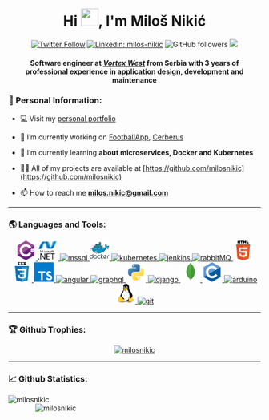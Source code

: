 <h1 align="center">Hi <img src="https://media.giphy.com/media/hvRJCLFzcasrR4ia7z/giphy.gif" width="35px" height="35px">, I'm Miloš Nikić</h1>
<div align="center">
  
[![Twitter Follow](https://img.shields.io/twitter/follow/exr1g?label=Follow)](https://twitter.com/intent/follow?screen_name=exr1g)
[![Linkedin: milos-nikic](https://img.shields.io/badge/-milosnikic-blue?style=flat-square&logo=Linkedin&logoColor=white&link=https://www.linkedin.com/in/milo%C5%A1-niki%C4%87-a14a56160/)](https://www.linkedin.com/in/milo%C5%A1-niki%C4%87-a14a56160/)
![GitHub followers](https://img.shields.io/github/followers/milosnikic?label=Follow&style=social)
![](https://komarev.com/ghpvc/?username=milosnikic&label=Profile%20views&color=0e75b6&style=flat)
  
</div>

<h4 align="center">Software engineer at <em><a href="https://vortexwe.com/">Vortex West</a></em> from Serbia with 3 years of professional experience in application design, development and maintenance</h4>

<h3 align="left">💬 Personal Information:</h3>

- 💻 Visit my [personal portfolio](https://milosnikic.github.io/)

- 🔭 I’m currently working on [FootballApp](https://github.com/milosnikic/FootballApp), [Cerberus](https://github.com/milosnikic/cerberus)

- 🌱 I’m currently learning **about microservices, Docker and Kubernetes**

- 👨‍💻 All of my projects are available at [https://github.com/milosnikic](https://github.com/milosnikic)

- 📫 How to reach me **milos.nikic@gmail.com**

---
<h3 align="left">🌎 Languages and Tools:</h3>
<p align="center">
  <a href="https://www.w3schools.com/cs/" target="_blank" rel="noreferrer">
    <img
      src="https://raw.githubusercontent.com/devicons/devicon/master/icons/csharp/csharp-original.svg"
      alt="csharp"
      width="40"
      height="40"
    />
  </a>
  <a href="https://dotnet.microsoft.com/" target="_blank" rel="noreferrer">
    <img
      src="https://raw.githubusercontent.com/devicons/devicon/master/icons/dot-net/dot-net-original-wordmark.svg"
      alt="dotnet"
      width="40"
      height="40"
    />
  </a>
   <a
    href="https://www.microsoft.com/en-us/sql-server"
    target="_blank"
    rel="noreferrer"
  >
    <img
      src="https://www.svgrepo.com/show/303229/microsoft-sql-server-logo.svg"
      alt="mssql"
      width="40"
      height="40"
    />
  </a>
  <a href="https://www.docker.com/" target="_blank" rel="noreferrer">
    <img
      src="https://raw.githubusercontent.com/devicons/devicon/master/icons/docker/docker-original-wordmark.svg"
      alt="docker"
      width="40"
      height="40"
    />
  </a>
   <a href="https://kubernetes.io" target="_blank" rel="noreferrer">
    <img
      src="https://www.vectorlogo.zone/logos/kubernetes/kubernetes-icon.svg"
      alt="kubernetes"
      width="40"
      height="40"
    />
  </a>
  <a href="https://www.jenkins.io" target="_blank" rel="noreferrer">
    <img
      src="https://www.vectorlogo.zone/logos/jenkins/jenkins-icon.svg"
      alt="jenkins"
      width="40"
      height="40"
    />
  </a>
  <a href="https://www.rabbitmq.com" target="_blank" rel="noreferrer">
    <img
      src="https://www.vectorlogo.zone/logos/rabbitmq/rabbitmq-icon.svg"
      alt="rabbitMQ"
      width="40"
      height="40"
    />
  </a>
    <a href="https://www.w3.org/html/" target="_blank" rel="noreferrer">
    <img
      src="https://raw.githubusercontent.com/devicons/devicon/master/icons/html5/html5-original-wordmark.svg"
      alt="html5"
      width="40"
      height="40"
    />
  </a>
  <a href="https://www.w3schools.com/css/" target="_blank" rel="noreferrer">
    <img
      src="https://raw.githubusercontent.com/devicons/devicon/master/icons/css3/css3-original-wordmark.svg"
      alt="css3"
      width="40"
      height="40"
    />
  </a>
   <a href="https://www.typescriptlang.org/" target="_blank" rel="noreferrer">
    <img
      src="https://raw.githubusercontent.com/devicons/devicon/master/icons/typescript/typescript-original.svg"
      alt="typescript"
      width="40"
      height="40"
    />
  </a>
  <a href="https://angular.io" target="_blank" rel="noreferrer">
    <img
      src="https://angular.io/assets/images/logos/angular/angular.svg"
      alt="angular"
      width="40"
      height="40"
    />
  </a>
   <a href="https://graphql.org" target="_blank" rel="noreferrer">
    <img
      src="https://www.vectorlogo.zone/logos/graphql/graphql-icon.svg"
      alt="graphql"
      width="40"
      height="40"
    />
  </a>
   <a href="https://www.python.org" target="_blank" rel="noreferrer">
    <img
      src="https://raw.githubusercontent.com/devicons/devicon/master/icons/python/python-original.svg"
      alt="python"
      width="40"
      height="40"
    />
  </a>
   <a href="https://www.djangoproject.com/" target="_blank" rel="noreferrer">
    <img
      src="https://cdn.jsdelivr.net/gh/devicons/devicon/icons/django/django-plain.svg"
      alt="django"
      width="40"
      height="40"
    />
  </a>
  <a href="https://www.mongodb.com/" target="_blank" rel="noreferrer">
    <img
      src="https://raw.githubusercontent.com/devicons/devicon/master/icons/mongodb/mongodb-original.svg"
      alt="mongodb"
      width="40"
      height="40"
    />
  </a>
  <a href="https://www.cprogramming.com/" target="_blank" rel="noreferrer">
    <img
      src="https://raw.githubusercontent.com/devicons/devicon/master/icons/c/c-original.svg"
      alt="c"
      width="40"
      height="40"
    />
  </a>
  <a href="https://www.arduino.cc/" target="_blank" rel="noreferrer">
    <img
      src="https://cdn.worldvectorlogo.com/logos/arduino-1.svg"
      alt="arduino"
      width="40"
      height="40"
    />
  </a>
  <a href="https://www.linux.org/" target="_blank" rel="noreferrer">
    <img
      src="https://raw.githubusercontent.com/devicons/devicon/master/icons/linux/linux-original.svg"
      alt="linux"
      width="40"
      height="40"
    />
  </a>
   <a href="https://git-scm.com/" target="_blank" rel="noreferrer">
    <img
      src="https://www.vectorlogo.zone/logos/git-scm/git-scm-icon.svg"
      alt="git"
      width="40"
      height="40"
    />
  </a>
</p>


---
<h3 align="left">🏆 Github Trophies:</h3>

<p align="center"> <a href="https://github.com/ryo-ma/github-profile-trophy"><img src="https://github-profile-trophy.vercel.app/?username=milosnikic&column=7&margin-w=15" alt="milosnikic" /></a> </p>

---


<h3 align="left">📈 Github Statistics: </h3>
<p>
<img width="350px" align="left" src="https://github-readme-stats.vercel.app/api/top-langs?username=milosnikic&show_icons=true&locale=en&layout=compact" alt="milosnikic" />
<img width="450px" align="right" src="https://github-readme-stats.vercel.app/api?username=milosnikic&show_icons=true&locale=en" alt="milosnikic" />
</p>



